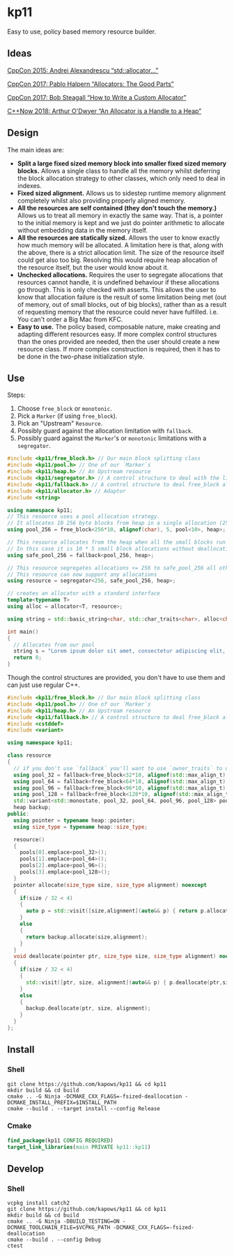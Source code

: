 # kp11

Easy to use, policy based memory resource builder.

## Ideas

[CppCon 2015: Andrei Alexandrescu “std::allocator...”](https://www.youtube.com/watch?v=LIb3L4vKZ7U)

[CppCon 2017: Pablo Halpern “Allocators: The Good Parts”](https://www.youtube.com/watch?v=v3dz-AKOVL8)

[CppCon 2017: Bob Steagall “How to Write a Custom Allocator”](https://www.youtube.com/watch?v=kSWfushlvB8)

[C++Now 2018: Arthur O'Dwyer “An Allocator is a Handle to a Heap”](https://www.youtube.com/watch?v=0MdSJsCTRkY)

## Design

The main ideas are:

* **Split a large fixed sized memory block into smaller fixed sized memory blocks.**
Allows a single class to handle all the memory whilst deferring the block allocation strategy to other classes, which only need to deal in indexes.
* **Fixed sized alignment.**
Allows us to sidestep runtime memory alignment completely whilst also providing properly aligned memory.
* **All the resources are self contained (they don't touch the memory.)**
Allows us to treat all memory in exactly the same way. That is, a pointer to the initial memory is 
kept and we just do pointer arithmetic to allocate without embedding data in the memory itself.
* **All the resources are statically sized.**
Allows the user to know exactly how much memory will be allocated.
A limitation here is that, along with the above, there is a strict allocation limit.
The size of the resource itself could get also too big.
Resolving this would require heap allocation of the resource itself, but the user would know about it.
* **Unchecked allocations.**
Requires the user to segregate allocations that resources cannot handle, it is undefined behaviour if these allocations go through.
This is only checked with asserts.
This allows the user to know that allocation failure is the result of some limitation being met (out of memory, out of small blocks, out of big blocks), rather than as a result of requesting memory that the resource could never have fulfilled.
i.e. You can't order a Big Mac from KFC.
* **Easy to use.**
The policy based, composable nature, make creating and adapting different resources easy.
If more complex control structures than the ones provided are needed, then the user should create a new resource class.
If more complex construction is required, then it has to be done in the two-phase initialization style.

## Use

Steps:
1. Choose `free_block` or `monotonic`. 
2. Pick a `Marker` (if using `free_block`).
3. Pick an "Upstream" `Resource`.
4. Possibly guard against the allocation limitation with `fallback`.
5. Possibly guard against the `Marker`'s or `monotonic` limitations with a `segregator`.

```cpp
#include <kp11/free_block.h> // Our main block splitting class
#include <kp11/pool.h> // One of our `Marker`s
#include <kp11/heap.h> // An Upstream resource
#include <kp11/segregator.h> // A control structure to deal with the limitations of the pool 
#include <kp11/fallback.h> // A control structure to deal free_block allocation limitations
#include <kp11/allocator.h> // Adaptor
#include <string>

using namespace kp11;
// This resource uses a pool allocation strategy.
// It allocates 10 256 byte blocks from heap in a single allocation (2560 bytes) (up to 5 times).
using pool_256 = free_block<256*10, alignof(char), 5, pool<10>, heap>;

// This resource allocates from the heap when all the small blocks run out.
// In this case it is 10 * 5 small block allocations without deallocations.
using safe_pool_256 = fallback<pool_256, heap>;

// This resource segregates allocations <= 256 to safe_pool_256 all others go to heap.
// This resource can now support any allocations
using resource = segregator<256, safe_pool_256, heap>;

// creates an allocator with a standard interface
template<typename T>
using alloc = allocator<T, resource>;

using string = std::basic_string<char, std::char_traits<char>, alloc<char>>;

int main()
{
  // Allocates from our pool
  string s = "Lorem ipsum dolor sit amet, consectetur adipiscing elit, sed do eiusmod tempor incididunt ut labore et dolore magna aliqua."
  return 0;
}
```

Though the control structures are provided, you don't have to use them and can just use regular C++.

```cpp
#include <kp11/free_block.h> // Our main block splitting class
#include <kp11/pool.h> // One of our `Marker`s
#include <kp11/heap.h> // An Upstream resource
#include <kp11/fallback.h> // A control structure to deal free_block allocation limitations
#include <cstddef>
#include <variant>

using namespace kp11;

class resource 
{
  // if you don't use `fallback` you'll want to use `owner_traits` to deal with ownership.
  using pool_32 = fallback<free_block<32*10, alignof(std::max_align_t), 10, pool<10>, heap>,heap>;
  using pool_64 = fallback<free_block<64*10, alignof(std::max_align_t), 10, pool<10>, heap>,heap>;
  using pool_96 = fallback<free_block<96*10, alignof(std::max_align_t), 10, pool<10>, heap>,heap>;
  using pool_128 = fallback<free_block<128*10, alignof(std::max_align_t), 5, pool<10>, heap>,heap>;
  std::variant<std::monostate, pool_32, pool_64, pool_96, pool_128> pools[4]; 
  heap backup;
public:
  using pointer = typename heap::pointer;
  using size_type = typename heap::size_type;

  resource()
  {
    pools[0].emplace<pool_32>();
    pools[1].emplace<pool_64>();
    pools[2].emplace<pool_96>();
    pools[3].emplace<pool_128>();
  }
  pointer allocate(size_type size, size_type alignment) noexcept
  {
    if(size / 32 < 4)
    {
      auto p = std::visit([size,alignment](auto&& p) { return p.allocate(size,alignment);}, pools[size / 32]);
    }
    else
    {
      return backup.allocate(size,alignment);
    }
  }
  void deallocate(pointer ptr, size_type size, size_type alignment) noexcept
  {
    if(size / 32 < 4)
    {
      std::visit([ptr, size, alignment](auto&& p) { p.deallocate(ptr,size,alignment);}, pools[size / 32]);
    }
    else
    {
      backup.deallocate(ptr, size, alignment);
    }
  }
};
```

## Install

### Shell

```Shell
git clone https://github.com/kapows/kp11 && cd kp11
mkdir build && cd build
cmake .. -G Ninja -DCMAKE_CXX_FLAGS=-fsized-deallocation -DCMAKE_INSTALL_PREFIX=$INSTALL_PATH
cmake --build . --target install --config Release
```

### Cmake

```Cmake
find_package(kp11 CONFIG REQUIRED)
target_link_libraries(main PRIVATE kp11::kp11)
```

## Develop

### Shell

```Shell
vcpkg install catch2
git clone https://github.com/kapows/kp11 && cd kp11
mkdir build && cd build
cmake .. -G Ninja -DBUILD_TESTING=ON -DCMAKE_TOOLCHAIN_FILE=$VCPKG_PATH -DCMAKE_CXX_FLAGS=-fsized-deallocation
cmake --build . --config Debug
ctest
```